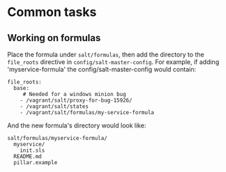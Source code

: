 # Common tasks

## Working on formulas

Place the formula under `salt/formulas`, then add the directory to the `file_roots` directive in `config/salt-master-config`. For example, if adding 'myservice-formula' the config/salt-master-config would contain:

```
file_roots:
  base:
     # Needed for a windows minion bug 
    - /vagrant/salt/proxy-for-bug-15926/
    - /vagrant/salt/states
    - /vagrant/salt/formulas/my-service-formula
```

And the new formula's directory would look like:

```
salt/formulas/myservice-formula/
  myservice/
    init.sls
  README.md
  pillar.example
```
